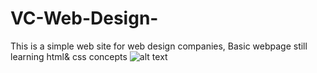 # VC-Web-Design-
This is a simple web site for web design companies, Basic webpage still learning html& css concepts
![alt text](https://github.com/[viihcarolinaofc]/[VC-Web-Design-]/blob/[branch]/website.png?raw=true)
